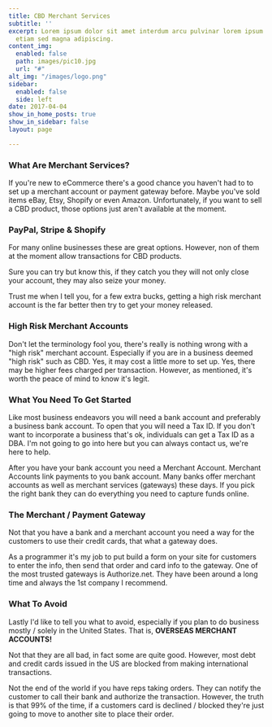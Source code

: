 ```yaml
---
title: CBD Merchant Services
subtitle: ''
excerpt: Lorem ipsum dolor sit amet interdum arcu pulvinar lorem ipsum sed feugiat
  etiam sed magna adipiscing.
content_img:
  enabled: false
  path: images/pic10.jpg
  url: "#"
alt_img: "/images/logo.png"
sidebar:
  enabled: false
  side: left
date: 2017-04-04
show_in_home_posts: true
show_in_sidebar: false
layout: page

---
```

### What Are Merchant Services?

If you're new to eCommerce there's a good chance you haven't had to to set up a merchant account or payment gateway before. Maybe you've sold items eBay, Etsy, Shopify or even Amazon. Unfortunately, if you want to sell a CBD product, those options just aren't available at the moment.

### PayPal, Stripe & Shopify

For many online businesses these are great options. However, non of them at the moment allow transactions for CBD products.

Sure you can try but know this, if they catch you they will not only close your account, they may also seize your money.

Trust me when I tell you, for a few extra bucks, getting a high risk merchant account is the far better then try to get your money released.

### High Risk Merchant Accounts

Don't let the terminology fool you, there's really is nothing wrong with a "high risk" merchant account. Especially if you are in a business deemed "high risk" such as CBD. Yes, it may cost a little more to set up. Yes, there may be higher fees charged per transaction. However, as mentioned, it's worth the peace of mind to know it's legit.

### What You Need To Get Started

Like most business endeavors you will need a bank account and preferably a business bank account. To open that you will need a Tax ID. If you don't want to incorporate a business that's ok, individuals can get a Tax ID as a DBA. I'm not going to go into here but you can always contact us, we're here to help.

After you have your bank account you need a Merchant Account. Merchant Accounts link payments to you bank account. Many banks offer merchant accounts as well as merchant services (gateways) these days. If you pick the right bank they can do everything you need to capture funds online.

### The Merchant / Payment Gateway

Not that you have a bank and a merchant account you need a way for the customers to use their credit cards, that what a gateway does. 

As a programmer it's my job to put build a form on your site for customers to enter the info, then send that order and card info to the gateway. One of the most trusted gateways is Authorize.net. They have been around a long time and always the 1st company I recommend.

### What To Avoid

Lastly I'd like to tell you what to avoid, especially if you plan to do business mostly / solely in the United States. That is, **OVERSEAS MERCHANT ACCOUNTS!**

Not that they are all bad, in fact some are quite good. However, most debt and credit cards issued in the US are blocked from making international transactions.

Not the end of the world if you have reps taking orders. They can notify the customer to call their bank and authorize the transaction. However, the truth is that 99% of the time, if a customers card is declined / blocked they're just going to move to another site to place their order.